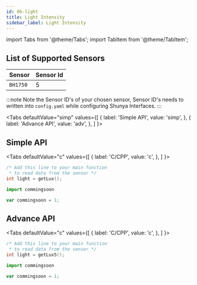 ```yaml
---
id: 06-light
title: Light Intensity
sidebar_label: Light Intensity
---
```


import Tabs from '@theme/Tabs';
import TabItem from '@theme/TabItem';

## List of Supported Sensors

| **Sensor** | **Sensor Id** |
| ------ | ------ | 
| `BH1750`|   5 |

:::note
Note the Sensor ID's of your chosen sensor, Sensor ID's needs to written into 
`config.yaml` while configuring Shunya Interfaces.
:::


<Tabs
  defaultValue="simp"
  values={[
    { label: 'Simple API', value: 'simp', },
    { label: 'Advance API', value: 'adv', },
  ]
}>

<TabItem value="simp">

## Simple API

  <Tabs
    defaultValue="c"
    values={[
      { label: 'C/CPP', value: 'c', },
    ]
  }>

  <TabItem value="c">

```c
/* Add this line to your main function 
 * to read data from the sensor */
int light = getLux();
```

  </TabItem>
  <TabItem value="py">

```py
import commingsoon 
```

  </TabItem>
  <TabItem value="js">

```js
var commingsoon = 1;
```

  </TabItem>
  </Tabs>

</TabItem>

<TabItem value="adv">

## Advance API

  <Tabs
    defaultValue="c"
    values={[
      { label: 'C/CPP', value: 'c', },
    ]
  }>

  <TabItem value="c">

```c
/* Add this line to your main function 
 * to read data from the sensor */
int light = getLux5();
```

  </TabItem>
  <TabItem value="py">

```py
import commingsoon 
```

  </TabItem>
  <TabItem value="js">

```js
var commingsoon = 1;
```

  </TabItem>
  </Tabs>

</TabItem>
</Tabs>
